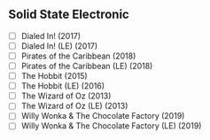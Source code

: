 ## Solid State Electronic
- [ ] Dialed In! (2017)
- [ ] Dialed In! (LE) (2017)
- [ ] Pirates of the Caribbean (2018)
- [ ] Pirates of the Caribbean (LE) (2018)
- [ ] The Hobbit (2015)
- [ ] The Hobbit (LE) (2016)
- [ ] The Wizard of Oz (2013)
- [ ] The Wizard of Oz (LE) (2013)
- [ ] Willy Wonka & The Chocolate Factory (2019)
- [ ] Willy Wonka & The Chocolate Factory (LE) (2019)

